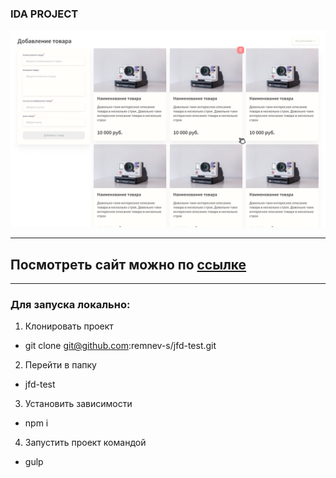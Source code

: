 ### IDA PROJECT

![github.com/remnev-s/shortly](src/img/screenshot.png)

---

## Посмотреть сайт можно по <a href="https://jfd-test.surge.sh" target="_blank">ссылке</a>

---

### Для запуска локально:

1.  Клонировать проект

- git clone git@github.com:remnev-s/jfd-test.git

2. Перейти в папку

- jfd-test

3. Установить зависимости

- npm i

4. Запустить проект командой

- gulp

